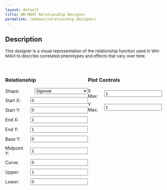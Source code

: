 ```yaml
---
layout: default
title: WH-MAVI Relationship Designer
permalink: /whmavi/relationship_designer/
---
```


## Description
<div style="font-size: 0.95em;">This designer is a visual representation of the relationship function used in WH-MAVI to describe correlated phenotypes and effects that vary over time.<br><br></div>

<script src="https://cdn.jsdelivr.net/npm/chart.js"></script>

<style>

  h3 {
      text-align: left;
  }
  
  #controls {
    margin-top: 20px;
  }
  
  .control-group {
    margin-bottom: 10px;
    display: flex;
    align-items: center;
  }
  
  .control-group label {
    flex: 1;
    margin-right: 10px;
  }
  
  .control-group select {
    flex: 2;
  }
  
  @media (max-width: 768px) {

    h3 {
        text-align: center;
    }
    
      .control-group {
          flex-direction: column;
      }
  
      .control-group label {
          margin-right: 0;
          margin-bottom: 5px;
      }
  
      .control-group input[type="number"],
      .control-group select {
        flex: none;
        width: 95%;
      }
  }  

  .hidden {
    display: none;
  }
</style>

<canvas id="relationshipChart" width="800" height="400"></canvas>

<div id="controls" style="display: flex; justify-content: space-between;">
  <div id="relationship-controls">
    <h3>Relationship</h3>
    <div class="control-group">
      <label for="shape">Shape:</label>
      <select id="shape" onchange="toggleInputs('1')">
        <option value="sigmoid">Sigmoid</option>
        <option value="tradeoff">Trade-off</option>
        <option value="linear">Linear</option>
        <option value="exponential">Exponential</option>
      </select>
    </div>
    <div class="control-group" id="start-x">
      <label for="start-x">Start X:</label>
      <input type="number" id="start-x-value" value="0" step="0.01">
    </div>
    <div class="control-group" id="start-y">
      <label for="start-y">Start Y:</label>
      <input type="number" id="start-y-value" value="0" step="0.01">
    </div>
    <div class="control-group"  id="end-x">
      <label for="end-x">End X:</label>
      <input type="number" id="end-x-value" value="1" step="0.01">
    </div>
    <div class="control-group" id="end-y">
      <label for="end-y">End Y:</label>
      <input type="number" id="end-y-value" value="1" step="0.01">
    </div>
    <div class="control-group"  id="base-y">
      <label for="base-y">Base Y:</label>
      <input type="number" id="base-y-value" value="0" step="0.01">
    </div>
    <div class="control-group" id="mid-y">
      <label for="mid-y">Midpoint Y:</label>
      <input type="number" id="mid-y-value" value="1" step="0.01">
    </div>
    <div class="control-group" id="curve">
      <label for="curve">Curve:</label>
      <input type="number" id="curve-value" value="0" step="0.1">
    </div>
    <div class="control-group" id="plateau-upper">
      <label for="plateau-upper-value">Upper:</label>
      <input type="number" id="plateau-upper-value" value="1" step="0.01">
    </div>
    <div class="control-group" id="plateau-lower">
      <label for="plateau-lower-value">Lower:</label>
      <input type="number" id="plateau-lower-value" value="0" step="0.01">
    </div>
</div>

  <div id="plot-controls">
    <h3>Plot Controls</h3>
    <div class="control-group">
      <label for="xmax">X Max:</label>
      <input type="number" id="xmax" value="1" step="0.1">
    </div>
    <div class="control-group">
      <label for="ymax">Y Max:</label>
      <input type="number" id="ymax" value="1" step="0.1">
    </div>
  </div>
</div>

<script>
  
function toggleInputs() {
  const shape = document.getElementById('shape').value;
  const start_y = document.getElementById('start-y');
  const start_x = document.getElementById('start-x');
  const end_y = document.getElementById('end-y');
  const end_x = document.getElementById('end-x');
  const base_y = document.getElementById('base-y');
  const midpoint_y = document.getElementById('mid-y');
  const curve = document.getElementById('curve');
  const upper_plateau = document.getElementById('plateau-upper');
  const lower_plateau = document.getElementById('plateau-lower');

  if (shape === 'sigmoid') {
    start_y.classList.remove('hidden');
    start_x.classList.remove('hidden');
    end_y.classList.remove('hidden');
    end_x.classList.remove('hidden');
    base_y.classList.add('hidden');
    midpoint_y.classList.add('hidden');
    curve.classList.add('hidden');
    upper_plateau.classList.remove('hidden');
    lower_plateau.classList.remove('hidden');
  } else if (shape === 'tradeoff') {
    start_y.classList.add('hidden');
    start_x.classList.remove('hidden');
    end_y.classList.add('hidden');
    end_x.classList.remove('hidden');
    base_y.classList.remove('hidden');
    midpoint_y.classList.remove('hidden');
    curve.classList.add('hidden');
    upper_plateau.classList.remove('hidden');
    lower_plateau.classList.remove('hidden');
  } else if (shape === 'linear') {
    start_y.classList.remove('hidden');
    start_x.classList.remove('hidden');
    end_y.classList.remove('hidden');
    end_x.classList.remove('hidden');
    base_y.classList.add('hidden');
    midpoint_y.classList.add('hidden');
    curve.classList.add('hidden');
    upper_plateau.classList.remove('hidden');
    lower_plateau.classList.remove('hidden');
  } else if (shape === 'exponential') {
    start_y.classList.remove('hidden');
    start_x.classList.remove('hidden');
    end_y.classList.remove('hidden');
    end_x.classList.remove('hidden');
    base_y.classList.add('hidden');
    midpoint_y.classList.add('hidden');
    curve.classList.remove('hidden');
    upper_plateau.classList.remove('hidden');
    lower_plateau.classList.remove('hidden');
  }
}

document.addEventListener('DOMContentLoaded', function() {
  toggleInputs();
  document.getElementById('shape').addEventListener('change', toggleInputs);
});
  
</script>

<script>
let chart;

function calculateRelationship(x, shape, start_y, end_y, start_x, end_x, base_y, mid_y, curve, plateau_upper, plateau_lower) {
  let yValues = [];

  if (shape === "sigmoid") {
    let steepness = 10 / (end_x - start_x);
    let inflection = (start_x + end_x) / 2;

    x.forEach(xi => {
      let y = start_y + (end_y - start_y) / (1 + Math.exp(-steepness * (xi - inflection)));
      yValues.push(y);
    });
  }

  if (shape === "tradeoff") {
    let mu = (start_x + end_x) / 2;
    let sigma = (end_x - start_x) / 8;

    x.forEach(xi => {
      let exponent = -Math.pow((xi - mu), 2) / (2 * Math.pow(sigma, 2));
      let y = base_y + (mid_y - base_y) * Math.exp(exponent);
      yValues.push(y);
    });
  }

  if (shape === "linear") {
    let slope = (end_y - start_y) / (end_x - start_x);
    let intercept = start_y - slope * start_x;

    x.forEach(xi => {
      let y = slope * xi + intercept;
      yValues.push(y);
    });
  }

  if (shape === "exponential") {
    if (curve === 0) {
        let slope = (end_y - start_y) / (end_x - start_x);
        x.forEach(xi => {
            let y = start_y + slope * (xi - start_x);
            yValues.push(y);
        });
    } else {
        let A = (end_y - start_y) / (Math.exp(curve * end_x) - Math.exp(curve * start_x));
        let B = start_y - A * Math.exp(curve * start_x);

        x.forEach(xi => {
            let y = A * Math.exp(curve * xi) + B;
            yValues.push(y);
        });
    }
}

  yValues = yValues.map(y => {
    if (y < plateau_lower) {
      return plateau_lower;
    } else if (y > plateau_upper) {
      return plateau_upper;
    } else {
      return y;
    }
  });

  return yValues;
}

function plotRelationship() {
  const shape = document.getElementById("shape").value;
  const start_y = parseFloat(document.getElementById("start-y-value").value);
  const end_y = parseFloat(document.getElementById("end-y-value").value);
  const start_x = parseFloat(document.getElementById("start-x-value").value);
  const end_x = parseFloat(document.getElementById("end-x-value").value);
  const base_y = parseFloat(document.getElementById("base-y-value").value);
  const mid_y = parseFloat(document.getElementById("mid-y-value").value);
  const curve = parseFloat(document.getElementById("curve-value").value);
  const plateau_upper = parseFloat(document.getElementById("plateau-upper-value").value);
  const plateau_lower = parseFloat(document.getElementById("plateau-lower-value").value);

  const xmax = parseFloat(document.getElementById("xmax").value);
  const ymax = parseFloat(document.getElementById("ymax").value);

  let x = [];
  for (let i = 0; i <= xmax; i += xmax / 1000) {
    x.push(parseFloat(i.toFixed(2)));
  }

  const y = calculateRelationship(x, shape, start_y, end_y, start_x, end_x, base_y, mid_y, curve, plateau_upper, plateau_lower);

  console.log("Curve:", curve);
  console.log("First 10 values of x:", x.slice(0, 10));
  console.log("First 10 values of y_values:", y.slice(0, 10));

  if (!chart) {
    const ctx = document.getElementById("relationshipChart").getContext("2d");
    chart = new Chart(ctx, {
      type: "line",
      data: {
        labels: x,
        datasets: [
          {
            data: y,
            borderColor: "#3498db",
            fill: false,
            pointRadius: 0,
          },
          {
            data: [],
            borderColor: "#e74c3c",
            fill: false,
            pointRadius: 6,
            showLine: false
          }
        ],
      },
      options: {
        scales: {
          x: {
            min: 0,
            max: xmax,
            type: "linear",
            position: "bottom",
            title: {
              display: true,
              text: 'Variable 1'
            }
          },
          y: {
            min: 0,
            max: ymax,
            title: {
              display: true,
              text: 'Variable 2'
            }
          },
        },
        plugins: {
          legend: {
            display: false
          }
        }
      }
    });
  } else {
    chart.data.labels = x;
    chart.data.datasets[0].data = y;
    chart.options.scales.x.max = xmax;
    chart.options.scales.y.max = ymax;
  }

  let additionalPoints = [];
  if (shape === "tradeoff") {
    additionalPoints.push({ x: start_x, y: base_y });
    additionalPoints.push({ x: end_x, y: base_y });
    additionalPoints.push({ x: start_x + (end_x - start_x) / 2, y: mid_y });
  } else {
    additionalPoints.push({ x: start_x, y: start_y });
    additionalPoints.push({ x: end_x, y: end_y });
  }

  chart.data.datasets[1].data = additionalPoints;
  chart.update();
}

document.querySelectorAll("#controls input, #controls select").forEach((input) => {
  input.addEventListener("input", plotRelationship);
});

plotRelationship();
</script>
